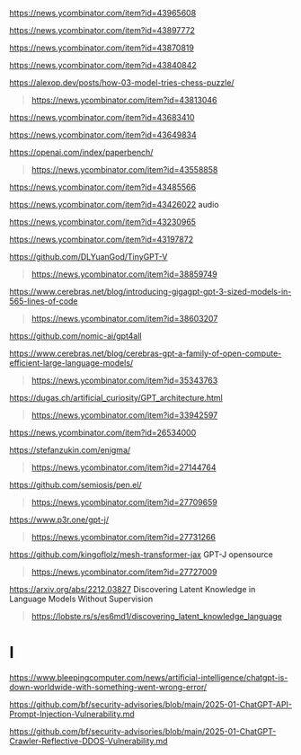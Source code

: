 https://news.ycombinator.com/item?id=43965608

https://news.ycombinator.com/item?id=43897772

https://news.ycombinator.com/item?id=43870819

https://news.ycombinator.com/item?id=43840842

https://alexop.dev/posts/how-03-model-tries-chess-puzzle/
> https://news.ycombinator.com/item?id=43813046

https://news.ycombinator.com/item?id=43683410

https://news.ycombinator.com/item?id=43649834

https://openai.com/index/paperbench/
> https://news.ycombinator.com/item?id=43558858

https://news.ycombinator.com/item?id=43485566

https://news.ycombinator.com/item?id=43426022 audio

https://news.ycombinator.com/item?id=43230965

https://news.ycombinator.com/item?id=43197872

https://github.com/DLYuanGod/TinyGPT-V
> https://news.ycombinator.com/item?id=38859749

https://www.cerebras.net/blog/introducing-gigagpt-gpt-3-sized-models-in-565-lines-of-code
> https://news.ycombinator.com/item?id=38603207

https://github.com/nomic-ai/gpt4all

https://www.cerebras.net/blog/cerebras-gpt-a-family-of-open-compute-efficient-large-language-models/
> https://news.ycombinator.com/item?id=35343763

https://dugas.ch/artificial_curiosity/GPT_architecture.html
> https://news.ycombinator.com/item?id=33942597

https://news.ycombinator.com/item?id=26534000

https://stefanzukin.com/enigma/
> https://news.ycombinator.com/item?id=27144764

https://github.com/semiosis/pen.el/
> https://news.ycombinator.com/item?id=27709659

https://www.p3r.one/gpt-j/
> https://news.ycombinator.com/item?id=27731266

https://github.com/kingoflolz/mesh-transformer-jax GPT-J opensource
> https://news.ycombinator.com/item?id=27727009

https://arxiv.org/abs/2212.03827 Discovering Latent Knowledge in Language Models Without Supervision
> https://lobste.rs/s/es6md1/discovering_latent_knowledge_language

# I
https://www.bleepingcomputer.com/news/artificial-intelligence/chatgpt-is-down-worldwide-with-something-went-wrong-error/

https://github.com/bf/security-advisories/blob/main/2025-01-ChatGPT-API-Prompt-Injection-Vulnerability.md

https://github.com/bf/security-advisories/blob/main/2025-01-ChatGPT-Crawler-Reflective-DDOS-Vulnerability.md